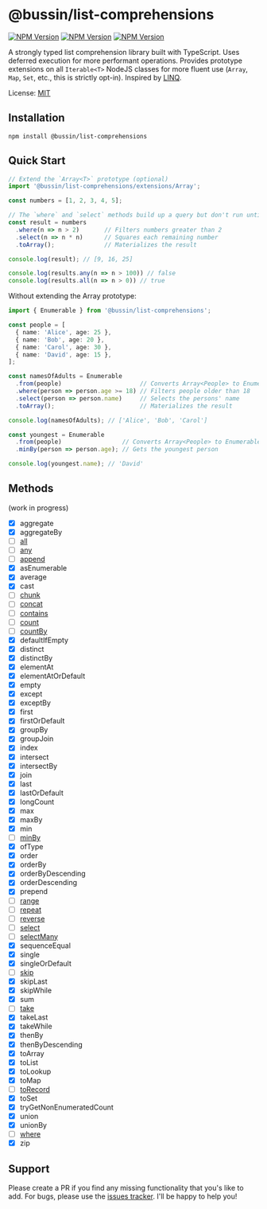 # @bussin/list-comprehensions

[![NPM Version](https://img.shields.io/npm/v/@bussin/list-comprehensions)](https://npmjs.com/package/@bussin/list-comprehensions) [![NPM Version](https://img.shields.io/npm/dw/@bussin/list-comprehensions)](https://npmjs.com/package/@bussin/list-comprehensions) [![NPM Version](https://img.shields.io/bundlephobia/min/@bussin/list-comprehensions)](https://npmjs.com/package/@bussin/list-comprehensions)

A strongly typed list comprehension library built with TypeScript. Uses deferred execution for more performant operations. Provides prototype extensions on all `Iterable<T>` NodeJS classes for more fluent use (`Array`, `Map`, `Set`, etc., this is strictly opt-in). Inspired by [LINQ](https://learn.microsoft.com/en-us/dotnet/csharp/linq/).

License: [MIT](https://opensource.org/licenses/MIT)

## Installation

    npm install @bussin/list-comprehensions

## Quick Start

```TypeScript
// Extend the `Array<T>` prototype (optional)
import '@bussin/list-comprehensions/extensions/Array';

const numbers = [1, 2, 3, 4, 5];

// The `where` and `select` methods build up a query but don't run until you call `toArray()` (deferred execution).
const result = numbers
  .where(n => n > 2)       // Filters numbers greater than 2
  .select(n => n * n)      // Squares each remaining number
  .toArray();              // Materializes the result

console.log(result); // [9, 16, 25]

console.log(results.any(n => n > 100)) // false
console.log(results.all(n => n > 0)) // true
```

Without extending the Array<T> prototype:

```TypeScript
import { Enumerable } from '@bussin/list-comprehensions';

const people = [
  { name: 'Alice', age: 25 },
  { name: 'Bob', age: 20 },
  { name: 'Carol', age: 30 },
  { name: 'David', age: 15 },
];

const namesOfAdults = Enumerable
  .from(people)                      // Converts Array<People> to Enumerable<People>
  .where(person => person.age >= 18) // Filters people older than 18
  .select(person => person.name)     // Selects the persons' name
  .toArray();                        // Materializes the result

console.log(namesOfAdults); // ['Alice', 'Bob', 'Carol']

const youngest = Enumerable
  .from(people)                 // Converts Array<People> to Enumerable<People>
  .minBy(person => person.age); // Gets the youngest person

console.log(youngest.name); // 'David'
```

## Methods

(work in progress)

- [x] aggregate
- [x] aggregateBy
- [ ] [all](./src/methods/all.ts)
- [ ] [any](./src/methods/any.ts)
- [ ] [append](./src/methods/append.ts)
- [x] asEnumerable
- [x] average
- [x] cast
- [ ] [chunk](./src/methods/chunk.ts)
- [ ] [concat](./src/methods/concat.ts)
- [ ] [contains](./src/methods/contains.ts)
- [ ] [count](./src/methods/count.ts)
- [ ] [countBy](./src/methods/countBy.ts)
- [x] defaultIfEmpty
- [x] distinct
- [x] distinctBy
- [x] elementAt
- [x] elementAtOrDefault
- [x] empty
- [x] except
- [x] exceptBy
- [x] first
- [x] firstOrDefault
- [x] groupBy
- [x] groupJoin
- [x] index
- [x] intersect
- [x] intersectBy
- [x] join
- [x] last
- [x] lastOrDefault
- [x] longCount
- [x] max
- [x] maxBy
- [x] min
- [ ] [minBy](./src/methods/minBy.ts)
- [x] ofType
- [x] order
- [x] orderBy
- [x] orderByDescending
- [x] orderDescending
- [x] prepend
- [ ] [range](./src/methods/range.ts)
- [ ] [repeat](./src/methods/repeat.ts)
- [ ] [reverse](./src/methods/reverse.ts)
- [ ] [select](./src/methods/select.ts)
- [ ] [selectMany](./src/methods/selectMany.ts)
- [x] sequenceEqual
- [x] single
- [x] singleOrDefault
- [ ] [skip](./src/methods/skip.ts)
- [x] skipLast
- [x] skipWhile
- [x] sum
- [ ] [take](./src/methods/take.ts)
- [x] takeLast
- [x] takeWhile
- [x] thenBy
- [x] thenByDescending
- [x] toArray
- [x] toList
- [x] toLookup
- [x] toMap
- [ ] [toRecord](./src/methods/toRecord.ts)
- [x] toSet
- [x] tryGetNonEnumeratedCount
- [x] union
- [x] unionBy
- [ ] [where](./src/methods/where.ts)
- [x] zip

## Support

Please create a PR if you find any missing functionality that you's like to add. For bugs, please use the [issues tracker](https://github.com/wesleythorsen1/list-comprehensions/issues). I'll be happy to help you!
